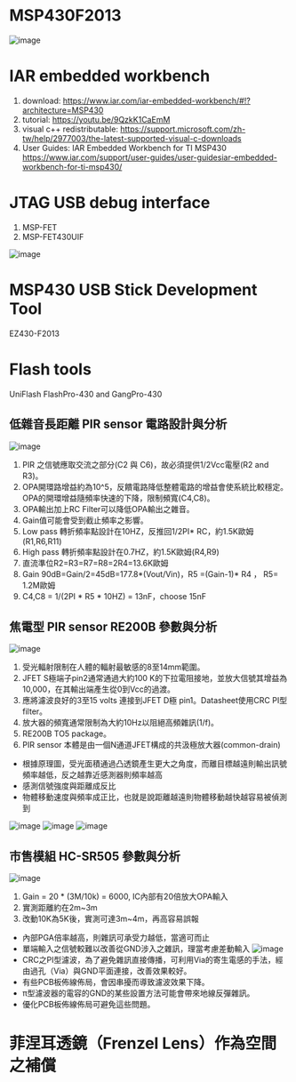 # MSP430F2013
![image](image/pinout.png)
# IAR embedded workbench
 1. download: https://www.iar.com/iar-embedded-workbench/#!?architecture=MSP430
 2. tutorial: https://youtu.be/9QzkK1CaEmM
 3. visual c++ redistributable: https://support.microsoft.com/zh-tw/help/2977003/the-latest-supported-visual-c-downloads
 4. User Guides: IAR Embedded Workbench for TI MSP430 https://www.iar.com/support/user-guides/user-guidesiar-embedded-workbench-for-ti-msp430/
 
# JTAG USB debug interface
 1. MSP-FET
 2. MSP-FET430UIF
 
 ![image](image/MSP430_JTAG_2_wire_pinout.jpg)
# MSP430 USB Stick Development Tool
  EZ430-F2013
# Flash tools 
  UniFlash
  FlashPro-430 and GangPro-430
  
## 低雜音長距離 PIR sensor 電路設計與分析
 ![image](image/pir_low_pass.png)
 1. PIR 之信號應取交流之部分(C2 與 C6)，故必須提供1/2Vcc電壓(R2 and R3)。
 2. OPA開環路增益約為10^5，反饋電路降低整體電路的增益會使系統比較穩定。OPA的開環增益隨頻率快速的下降，限制頻寬(C4,C8)。
 3. OPA輸出加上RC Filter可以降低OPA輸出之雜音。
 4. Gain值可能會受到截止頻率之影響。
 5. Low pass 轉折頻率點設計在10HZ，反推回1/2PI* RC，約1.5K歐姆(R1,R6,R11)
 6. High pass 轉折頻率點設計在0.7HZ，約1.5K歐姆(R4,R9)
 7. 直流準位R2=R3=R7=R8=2R4=13.6K歐姆
 8. Gain 90dB=Gain/2=45dB=177.8*(Vout/Vin)，R5 =(Gain-1)* R4 ， R5= 1.2M歐姆
 9. C4,C8 = 1/(2PI * R5 * 10HZ) = 13nF，choose 15nF 
 
 ## 焦電型 PIR sensor RE200B 參數與分析
 ![image](image/RE200B_data.png)
 1. 受光輻射限制在人體的輻射最敏感的8至14mm範圍。
 2. JFET S極端子pin2通常通過大約100 K的下拉電阻接地，並放大信號其增益為10,000，在其輸出端產生從0到Vcc的過渡。
 3. 應將濾波良好的3至15 volts 連接到JFET D極 pin1。Datasheet使用CRC PI型filter。
 4. 放大器的頻寬通常限制為大約10Hz以阻絕高頻雜訊(1/f)。
 5. RE200B TO5 package。
 6. PIR sensor 本體是由一個N通道JFET構成的共汲極放大器(common-drain)
 * 根據原理圖，受光面積通過凸透鏡產生更大之角度，而離目標越遠則輸出訊號頻率越低，反之越靠近感測器則頻率越高
 * 感測信號強度與距離成反比
 * 物體移動速度與頻率成正比，也就是說距離越遠則物體移動越快越容易被偵測到
 
 ![image](image/RE200B_howto.png)
 ![image](image/RE200B_TYPICAL_CONFIGURATION.png)
 ![image](image/PIR_SENSOR.png)


## 市售模組 HC-SR505 參數與分析
 ![image](image/HC-SR505_pir_module_circuit.png)
1. Gain = 20 * (3M/10k) = 6000, IC內部有20倍放大OPA輸入
2. 實測距離約在2m~3m
3. 改動10K為5K後，實測可達3m~4m，再高容易誤報
* 內部PGA倍率越高，則雜訊可承受力越低，當適可而止
* 單端輸入之信號較難以改善從GND涉入之雜訊，理當考慮差動輸入
![image](image/EMC-pi.jpg)
* CRC之PI型濾波，為了避免雜訊直接傳播，可利用Via的寄生電感的手法，經由過孔（Via）與GND平面連接，改善效果較好。
* 有些PCB板佈線佈局，會因串擾而導致濾波效果下降。
* π型濾波器的電容的GND的某些設置方法可能會帶來地線反彈雜訊。
* 優化PCB板佈線佈局可避免這些問題。

 
 
 # 菲涅耳透鏡（Frenzel Lens）作為空間之補償
 
   
